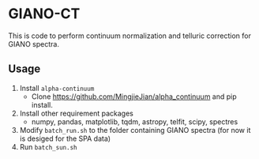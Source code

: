 # GIANO-CT

This is code to perform continuum normalization and telluric correction for GIANO spectra.

## Usage

1. Install `alpha-continuum`
    - Clone https://github.com/MingjieJian/alpha_continuum and pip install.
2. Install other requirement packages
    - numpy, pandas, matplotlib, tqdm, astropy, telfit, scipy, spectres
3. Modify `batch_run.sh` to the folder containing GIANO spectra (for now it is desiged for the SPA data)
4. Run `batch_sun.sh`